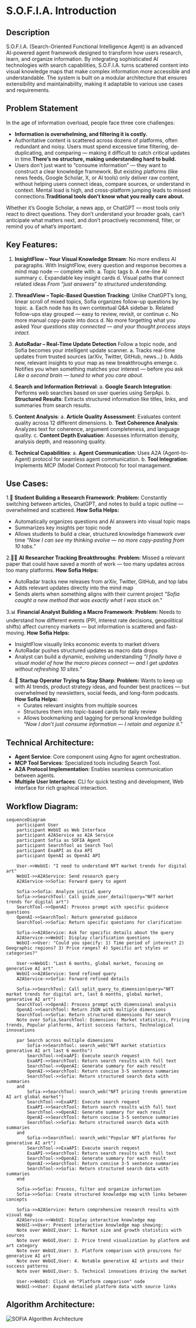 # S.O.F.I.A. Introduction

## Description
S.O.F.I.A. (Search-Oriented Functional Intelligence Agent) is an advanced AI-powered agent framework designed to transform how users research, learn, and organize information. By integrating sophisticated AI technologies with search capabilities, S.O.F.I.A. turns scattered content into visual knowledge maps that make complex information more accessible and understandable. The system is built on a modular architecture that ensures extensibility and maintainability, making it adaptable to various use cases and requirements.

## Problem Statement
In the age of information overload, people face three core challenges:
- **Information is overwhelming, and filtering it is costly.**
- Authoritative content is scattered across dozens of platforms, often redundant and noisy. Users must spend excessive time filtering, de-duplicating, and comparing — making it difficult to catch critical updates in time.**There’s no structure, making understanding hard to build.**
- Users don’t just want to “consume information” — they want to construct a clear knowledge framework. But existing platforms (like news feeds, Google Scholar, X, or AI tools) only deliver raw content, without helping users connect ideas, compare sources, or understand in context. Mental load is high, and cross-platform jumping leads to missed connections.**Traditional tools don’t know what you really care about.**

Whether it’s Google Scholar, a news app, or ChatGPT — most tools only react to direct questions. They don’t understand your broader goals, can’t anticipate what matters next, and don’t proactively recommend, filter, or remind you of what’s important.

## Key Features:
1. **InsightFlow – Your Visual Knowledge Stream**:
No more endless AI paragraphs.
With InsightFlow, every question and response becomes a mind map node — complete with:
   a. Topic tags
   b. A one-line AI summary
   c. Expandable key insight cards
   d. Visual paths that connect related ideas
*From “just answers” to structured understanding.*

2. **ThreadView – Topic-Based Question Tracking**:
Unlike ChatGPT’s long, linear scroll of mixed topics, Sofia organizes follow-up questions by topic.
   a. Each node has its own contextual Q&A sidebar
   b. Related follow-ups stay grouped — easy to review, revisit, or continue
   c. No more manual copy-paste into docs
   d. No more forgetting what you asked
*Your questions stay connected — and your thought process stays intact.*

3. **AutoRadar – Real-Time Update Detection**
Follow a topic node, and Sofia becomes your intelligent update scanner.
   a. Tracks real-time updates from trusted sources (arXiv, Twitter, GitHub, news...)
   b. Adds new, relevant insights to your map as new breakthroughs emerge
   c. Notifies you when something matches your interest — before you ask
*Like a second brain — tuned to what you care about.*


4. **Search and Information Retrieval**:
   a. **Google Search Integration**: Performs web searches based on user queries using SerpApi.
   b. **Structured Results**: Extracts structured information like titles, links, and summaries from search results.

5. **Content Analysis**:
   a. **Article Quality Assessment**: Evaluates content quality across 12 different dimensions.
   b. **Text Coherence Analysis**: Analyzes text for coherence, argument completeness, and language quality.
   c. **Content Depth Evaluation**: Assesses information density, analysis depth, and reasoning quality.

6. **Technical Capabilities**:
   a. **Agent Communication**: Uses A2A (Agent-to-Agent) protocol for seamless agent communication.
   b. **Tool Integration**: Implements MCP (Model Context Protocol) for tool management.

## Use Cases:
1.📝 **Student Building a Research Framework**:
**Problem:** Constantly switching between articles, ChatGPT, and notes to build a topic outline — overwhelmed and scattered.
**How Sofia Helps:**
   - Automatically organizes questions and AI answers into visual topic maps
   - Summarizes key insights per topic node
   - Allows students to build a clear, structured knowledge framework over time
*“Now I can see my thinking evolve — no more copy-pasting from 10 tabs.”*

2.🧑‍🔬 **AI Researcher Tracking Breakthroughs**:
**Problem:** Missed a relevant paper that could have saved a month of work — too many updates across too many platforms.
**How Sofia Helps:**
   - AutoRadar tracks new releases from arXiv, Twitter, GitHub, and top labs
   - Adds relevant updates directly into the mind map
   - Sends alerts when something aligns with their current project
*"Sofia caught a new method that was exactly what I was stuck on."*

3.📊 **Financial Analyst Building a Macro Framework**:
**Problem:** Needs to understand how different events (PPI, interest rate decisions, geopolitical shifts) affect currency markets — but information is scattered and fast-moving.
**How Sofia Helps:**
   - InsightFlow visually links economic events to market drivers
   - AutoRadar pushes structured updates as macro data drops
   - Analyst can build a dynamic, evolving understanding
*“I finally have a visual model of how the macro pieces connect — and I get updates without refreshing 10 sites.”*

4. 💼 **Startup Operator Trying to Stay Sharp**:
**Problem:** Wants to keep up with AI trends, product strategy ideas, and founder best practices — but overwhelmed by newsletters, social feeds, and long-form podcasts.
**How Sofia Helps:**
   - Curates relevant insights from multiple sources
   - Structures them into topic-based cards for daily review
   - Allows bookmarking and tagging for personal knowledge building
*“Now I don’t just consume information — I retain and organize it.”*


## Technical Architecture:
- **Agent Service**: Core component using Agno for agent orchestration.
- **MCP Tool Services**: Specialized tools including Search Tool.
- **A2A Protocol Implementation**: Enables seamless communication between agents.
- **Multiple User Interfaces**: CLI for quick testing and development, Web interface for rich graphical interaction.

## Workflow Diagram:
```mermaid
sequenceDiagram
    participant User
    participant WebUI as Web Interface
    participant A2AService as A2A Service
    participant Sofia as SOFIA Agent
    participant SearchTool as Search Tool
    participant ExaAPI as Exa API
    participant OpenAI as OpenAI API
    
    User->>WebUI: "I need to understand NFT market trends for digital art"
    WebUI->>A2AService: Send research query
    A2AService->>Sofia: Forward query to agent
    
    Sofia->>Sofia: Analyze initial query
    Sofia->>SearchTool: Call guide_user_detail(query="NFT market trends for digital art")
    SearchTool->>OpenAI: Process prompt with specific guidance questions
    OpenAI->>SearchTool: Return generated guidance
    SearchTool->>Sofia: Return specific questions for clarification
    
    Sofia->>A2AService: Ask for specific details about the query
    A2AService->>WebUI: Display clarification questions
    WebUI->>User: "Could you specify: 1) Time period of interest? 2) Geographic regions? 3) Price ranges? 4) Specific art styles or categories?"
    
    User->>WebUI: "Last 6 months, global market, focusing on generative AI art"
    WebUI->>A2AService: Send refined query
    A2AService->>Sofia: Forward refined details
    
    Sofia->>SearchTool: Call split_query_to_dimension(query="NFT market trends for digital art, last 6 months, global market, generative AI art")
    SearchTool->>OpenAI: Process prompt with dimensional analysis
    OpenAI->>SearchTool: Return JSON with multiple dimensions
    SearchTool->>Sofia: Return structured dimensions for search
    Note over Sofia,SearchTool: Dimensions: Market statistics, Pricing trends, Popular platforms, Artist success factors, Technological innovations
    
    par Search across multiple dimensions
        Sofia->>SearchTool: search_web("NFT market statistics generative AI art last 6 months")
        SearchTool->>ExaAPI: Execute search request
        ExaAPI->>SearchTool: Return search results with full text
        SearchTool->>OpenAI: Generate summary for each result
        OpenAI->>SearchTool: Return concise 3-5 sentence summaries
        SearchTool->>Sofia: Return structured search data with summaries
    and
        Sofia->>SearchTool: search_web("NFT pricing trends generative AI art global market")
        SearchTool->>ExaAPI: Execute search request
        ExaAPI->>SearchTool: Return search results with full text
        SearchTool->>OpenAI: Generate summary for each result
        OpenAI->>SearchTool: Return concise 3-5 sentence summaries
        SearchTool->>Sofia: Return structured search data with summaries
    and
        Sofia->>SearchTool: search_web("Popular NFT platforms for generative AI art")
        SearchTool->>ExaAPI: Execute search request
        ExaAPI->>SearchTool: Return search results with full text
        SearchTool->>OpenAI: Generate summary for each result
        OpenAI->>SearchTool: Return concise 3-5 sentence summaries
        SearchTool->>Sofia: Return structured search data with summaries
    end
    
    Sofia->>Sofia: Process, filter and organize information
    Sofia->>Sofia: Create structured knowledge map with links between concepts
    
    Sofia->>A2AService: Return comprehensive research results with visual map
    A2AService->>WebUI: Display interactive knowledge map
    WebUI->>User: Present interactive knowledge map showing:
    Note over WebUI,User: 1. Market size and growth statistics with sources
    Note over WebUI,User: 2. Price trend visualization by platform and art category
    Note over WebUI,User: 3. Platform comparison with pros/cons for generative AI art
    Note over WebUI,User: 4. Notable generative AI artists and their success patterns
    Note over WebUI,User: 5. Technical innovations driving the market
    
    User->>WebUI: Click on "Platform comparison" node
    WebUI->>User: Expand detailed platform data with source links
```

## Algorithm Architecture:

![SOFIA Algorithm Architecture](./algorithm.png)

